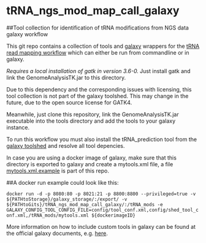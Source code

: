 # tRNA\_ngs\_mod\_map\_call\_galaxy

##Tool collection for identification of tRNA modifications from NGS data galaxy workflow

This git repo contains a collection of tools and
[galaxy](https://galaxyproject.org/) wrappers for the
[tRNA read mapping workflow](https://github.com/AnneHoffmann/tRNA-read-mapping)
which can either be run from commandline or in galaxy.

*Requires a local installation of gatk in version 3.6-0.*
Just install gatk and link the GenomeAnalysisTK.jar to this directory.

Due to this dependency and the corresponding issues with licensing,
this tool collection is not part of the galaxy toolshed.  This may
change in the future, due to the open source license for GATK4.

Meanwhile, just clone this repository, link the GenomeAnalysisTK.jar
executable into the tools directory and add the tools to your galaxy
instance.

To run this workflow you must also install the tRNA\_prediction tool
from the
[galaxy toolshed](https://toolshed.g2.bx.psu.edu/view/bgruening/trna_prediction/358f58401cd6)
and resolve all tool depencies.

In case you are using a docker image of galaxy, make sure that this
directory is exported to galaxy and create a mytools.xml file, a file
[mytools.xml.example](mytools.xml.example) is part of this repo.

##A docker run example could look like this:

```docker run -d -p 8080:80 -p 8021:21 -p 8800:8800 --privileged=true -v ${PATHtoStorage}/galaxy_storage/:/export/ -v ${PATHtoGits}/tRNA_ngs_mod_map_call_galaxy/:/tRNA_mods -e GALAXY_CONFIG_TOOL_CONFIG_FILE=config/tool_conf.xml,config/shed_tool_conf.xml,/tRNA_mods/mytools.xml ${dockerimageID}```

More information on how to include custom tools in galaxy can be found
at the official galaxy documents,
e.g. [here](https://galaxyproject.org/admin/tools/add-tool-tutorial/).
